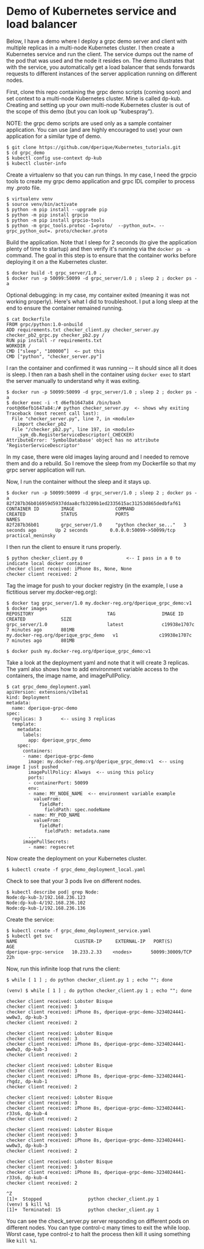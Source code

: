 # Demo of Kubernetes service and load balancer

Below, I have a demo where I deploy a grpc demo server and client with multiple replicas in
a multi-node Kubernetes cluster.  I then create a Kubernetes service and run the client.  The service
dumps out the name of the pod that was used and the node it resides on.  The demo illustrates
that with the service, you automatically get a load balancer that sends forwards requests to
different instances of the server application running on different nodes.

First, clone this repo containing the grpc demo scripts (coming soon) and set context to a
multi-node Kubernetes cluster.  Mine is called dp-kub.  Creating and setting up your own multi-node
Kubernetes cluster is out of the scope of this demo (but you can look up "kubespray").

NOTE: the grpc demo scripts are used only as a sample container application.  You can use
(and are highly encouraged to use) your own application for a similar type of demo. 

```
$ git clone https://github.com/dperique/Kubernetes_tutorials.git
$ cd grpc_demo
$ kubectl config use-context dp-kub
$ kubectl cluster-info
```

Create a virtualenv so that you can run things.  In my case, I need the grpcio tools to create
my grpc demo application and grpc IDL compiler to process my .proto file.

```
$ virtualenv venv
$ source venv/bin/activate
$ python -m pip install --upgrade pip
$ python -m pip install grpcio
$ python -m pip install grpcio-tools
$ python -m grpc_tools.protoc -I=proto/  --python_out=. --grpc_python_out=. proto/checker.proto
```

Build the application.  Note that I
sleep for 2 seconds (to give the application plenty of time to startup) and then verify it's running via the
``docker ps -a`` command.  The goal in this step is to ensure that the container works before
deploying it on a the Kubernetes cluster.

```
$ docker build -t grpc_server/1.0 .
$ docker run -p 50099:50099 -d grpc_server/1.0 ; sleep 2 ; docker ps -a
```

Optional debugging: in my case, my container exited (meaning it was not working properly).  Here's what I
did to troubleshoot.  I put a long sleep at the end to ensure the container remained running.

```
$ cat Dockerfile 
FROM grpc/python:1.0-onbuild
ADD requirements.txt checker_client.py checker_server.py checker_pb2_grpc.py checker_pb2.py /
RUN pip install -r requirements.txt
WORKDIR /
CMD ["sleep", "100000”]  <— put this
CMD ["python", "checker_server.py"]
```

I ran the container and confirmed it was running -- it should since all it does is sleep. I then ran a bash
shell in the container using ``docker exec`` to start the server manually to understand why it was exiting.

```
$ docker run -p 50099:50099 -d grpc_server/1.0 ; sleep 2 ; docker ps -a
$ docker exec -i -t d6efb1647a84 /bin/bash
root@d6efb1647a84:/# python checker_server.py  <- shows why exiting
Traceback (most recent call last):
  File "checker_server.py", line 7, in <module>
    import checker_pb2
  File "/checker_pb2.py", line 197, in <module>
    _sym_db.RegisterServiceDescriptor(_CHECKER)
AttributeError: 'SymbolDatabase' object has no attribute ‘RegisterServiceDescriptor'
```

In my case, there were old images laying around and I needed to remove them and do a rebuild. 
So I remove the sleep from my Dockerfile so that my grpc server application will run.

Now, I run the container without the sleep and it stays up.

```
$ docker run -p 50099:50099 -d grpc_server/1.0 ; sleep 2 ; docker ps -a
82f287b36b016959d5937ddaa8cfb3209b1ed2335615ac31253d865dedbfaf61
CONTAINER ID        IMAGE               COMMAND                  CREATED             STATUS              PORTS                      NAMES
82f287b36b01        grpc_server/1.0     "python checker_se..."   3 seconds ago       Up 2 seconds        0.0.0.0:50099->50099/tcp   practical_meninsky
```

I then run the client to ensure it runs properly.

```
$ python checker_client.py 0                <-- I pass in a 0 to indicate local docker container
checker client received: iPhone 8s, None, None
checker client received: 2
```

Tag the image for push to your docker registry (in the example, I use a fictitious server my.docker-reg.org):

```
$ docker tag grpc_server/1.0 my.docker-reg.org/dperique_grpc_demo:v1
$ docker images
REPOSITORY                           TAG                 IMAGE ID            CREATED             SIZE
grpc_server/1.0                      latest              c19938e1707c        7 minutes ago       801MB
my.docker-reg.org/dperique_grpc_demo   v1               c19938e1707c        7 minutes ago       801MB

$ docker push my.docker-reg.org/dperique_grpc_demo:v1
```

Take a look at the deployment yaml and note that it will create 3 replicas.  The yaml also shows how
to add environment variable access to the containers, the image name, and imagePullPolicy.

```
$ cat grpc_demo_deployment.yaml 
apiVersion: extensions/v1beta1
kind: Deployment
metadata:
  name: dperique-grpc-demo
spec:
  replicas: 3       <-- using 3 replicas
  template:
    metadata:
      labels:
        app: dperique_grpc_demo
    spec:
      containers:
      - name: dperique-grpc-demo
        image: my.docker-reg.org/dperique_grpc_demo:v1  <-- using image I just pushed
        imagePullPolicy: Always  <-- using this policy
        ports:
        - containerPort: 50099
        env:
        - name: MY_NODE_NAME  <-- environment variable example
          valueFrom:
            fieldRef:
              fieldPath: spec.nodeName
        - name: MY_POD_NAME
          valueFrom:
            fieldRef:
              fieldPath: metadata.name
        ...
      imagePullSecrets:
        - name: regsecret
```

Now create the deployment on your Kubernetes cluster.

```
$ kubectl create -f grpc_demo_deployment_local.yaml 
```

Check to see that your 3 pods live on different nodes.

```
$ kubectl describe pod| grep Node:
Node:dp-kub-3/192.168.236.123
Node:dp-kub-4/192.168.236.102
Node:dp-kub-1/192.168.236.136
```

Create the service:

```
$ kubectl create -f grpc_demo_deployment_service.yaml 
$ kubectl get svc
NAME                     CLUSTER-IP     EXTERNAL-IP   PORT(S)           AGE
dperique-grpc-service   10.233.2.33    <nodes>       50099:30009/TCP   22h
```

Now, run this infinite loop that runs the client:

```
$ while [ 1 ] ; do python checker_client.py 1 ; echo ""; done

(venv) $ while [ 1 ] ; do python checker_client.py 1 ; echo ""; done

checker client received: Lobster Bisque
checker client received: 3
checker client received: iPhone 8s, dperique-grpc-demo-3234024441-ww0w3, dp-kub-3
checker client received: 2

checker client received: Lobster Bisque
checker client received: 3
checker client received: iPhone 8s, dperique-grpc-demo-3234024441-ww0w3, dp-kub-3
checker client received: 2

checker client received: Lobster Bisque
checker client received: 3
checker client received: iPhone 8s, dperique-grpc-demo-3234024441-rhgdz, dp-kub-1
checker client received: 2

checker client received: Lobster Bisque
checker client received: 3
checker client received: iPhone 8s, dperique-grpc-demo-3234024441-r33s6, dp-kub-4
checker client received: 2

checker client received: Lobster Bisque
checker client received: 3
checker client received: iPhone 8s, dperique-grpc-demo-3234024441-ww0w3, dp-kub-3
checker client received: 2

checker client received: Lobster Bisque
checker client received: 3
checker client received: iPhone 8s, dperique-grpc-demo-3234024441-r33s6, dp-kub-4
checker client received: 2

^Z
[1]+  Stopped                 python checker_client.py 1
(venv) $ kill %1
[1]+  Terminated: 15          python checker_client.py 1
```

You can see the check_server.py server responding on different pods on different nodes.
You can type control-c many times to exit the while loop.  Worst case, type control-z to
halt the process then kill it using something like ``kill %1``.
